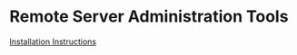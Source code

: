 # Remote Server Administration Tools
[Installation Instructions](https://woshub.com/install-rsat-feature-windows-10-powershell/)

